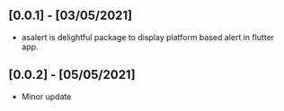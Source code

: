 ## [0.0.1] - [03/05/2021]

* asalert is delightful package to display platform based alert in flutter app.

## [0.0.2] - [05/05/2021]

* Minor update
